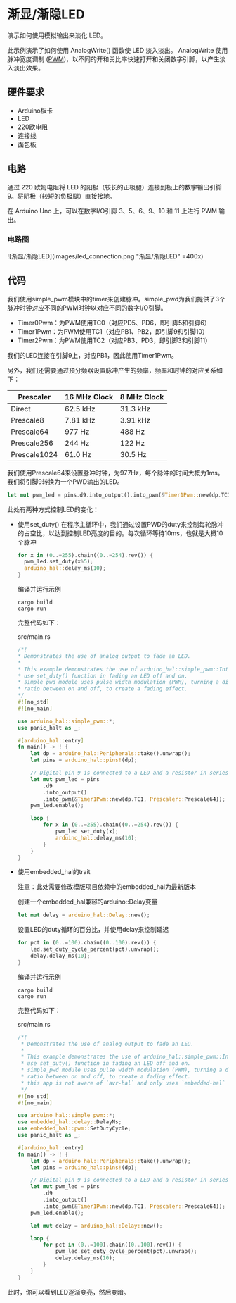 # 渐显/渐隐LED
演示如何使用模拟输出来淡化 LED。

此示例演示了如何使用 AnalogWrite() 函数使 LED 淡入淡出。 AnalogWrite 使用脉冲宽度调制 ([PWM](https://docs.arduino.cc/learn/microcontrollers/analog-output/))，以不同的开和关比率快速打开和关闭数字引脚，以产生淡入淡出效果。

## 硬件要求
- Arduino板卡
- LED
- 220欧电阻
- 连接线
- 面包板

## 电路
通过 220 欧姆电阻将 LED 的阳极（较长的正极腿）连接到板上的数字输出引脚 9。将阴极（较短的负极腿）直接接地。

在 Arduino Uno 上，可以在数字I/O引脚 3、5、6、9、10 和 11 上进行 PWM 输出。

### 电路图
![渐显/渐隐LED](images/led_connection.png "渐显/渐隐LED" =400x)

## 代码
我们使用simple_pwm模块中的timer来创建脉冲。simple_pwd为我们提供了3个脉冲时钟对应不同的PWM时钟以对应不同的数字I/O引脚。
- Timer0Pwm：为PWM使用TC0（对应PD5、PD6，即引脚5和引脚6）
- Timer1Pwm：为PWM使用TC1（对应PB1、PB2，即引脚9和引脚10）
- Timer2Pwm：为PWM使用TC2（对应PB3、PD3，即引脚3和引脚11）

我们的LED连接在引脚9上，对应PB1，因此使用Timer1Pwm。

另外，我们还需要通过预分频器设置脉冲产生的频率，频率和时钟的对应关系如下：

|Prescaler       |16 MHz Clock    |8 MHz Clock     |
|----------------|----------------|----------------|
|Direct|62.5 kHz|31.3 kHz
|Prescale8|7.81 kHz|3.91 kHz
|Prescale64|977 Hz|488 Hz
|Prescale256|244 Hz|122 Hz
|Prescale1024|61.0 Hz|30.5 Hz

我们使用Prescale64来设置脉冲时钟，为977Hz，每个脉冲的时间大概为1ms。
我们将引脚9转换为一个PWD输出的LED。
```rust
let mut pwm_led = pins.d9.into_output().into_pwm(&Timer1Pwm::new(dp.TC1, Prescaler::Prescale64));
```
此处有两种方式控制LED的变化：
- 使用set_duty()
	在程序主循环中，我们通过设置PWD的duty来控制每轮脉冲的占空比，以达到控制LED亮度的目的。每次循环等待10ms，也就是大概10个脉冲
	```rust
	for x in (0..=255).chain((0..=254).rev()) {
 	  pwm_led.set_duty(x%5);
  	  arduino_hal::delay_ms(10);
	}
	```
	编译并运行示例
	```shell
	cargo build
	cargo run
	```
	完整代码如下：

	src/main.rs
	```rust
	/*!
 	* Demonstrates the use of analog output to fade an LED.
 	*
 	* This example demonstrates the use of arduino_hal::simple_pwm::IntoPwmPin trait to convert pin to a PWM pin and
 	* use set_duty() function in fading an LED off and on.
 	* simple_pwd module uses pulse width modulation (PWM), turning a digital pin on and off very quickly with different 
 	* ratio between on and off, to create a fading effect.
	*/
	#![no_std]
	#![no_main]

	use arduino_hal::simple_pwm::*;
	use panic_halt as _;

	#[arduino_hal::entry]
	fn main() -> ! {
	    let dp = arduino_hal::Peripherals::take().unwrap();
	    let pins = arduino_hal::pins!(dp);

	    // Digital pin 9 is connected to a LED and a resistor in series
	    let mut pwm_led = pins
	        .d9
	        .into_output()
	        .into_pwm(&Timer1Pwm::new(dp.TC1, Prescaler::Prescale64));
	    pwm_led.enable();

	    loop {
	        for x in (0..=255).chain((0..=254).rev()) {
	            pwm_led.set_duty(x);
	            arduino_hal::delay_ms(10);
	        }
	    }
	}
	```
- 使用embedded_hal的trait

    注意：此处需要修改模版项目依赖中的embedded_hal为最新版本

	创建一个embedded_hal兼容的arduino::Delay变量
	```rust
	let mut delay = arduino_hal::Delay::new();
	```
	设置LED的duty循环的百分比，并使用delay来控制延迟
	```rust
	for pct in (0..=100).chain((0..100).rev()) {
		led.set_duty_cycle_percent(pct).unwrap();
    	delay.delay_ms(10);
  	}
  	```
  	编译并运行示例
	```shell
	cargo build
	cargo run
	```
	完整代码如下：
	
	src/main.rs
	```rust
	/*!
	 * Demonstrates the use of analog output to fade an LED.
	 *
	 * This example demonstrates the use of arduino_hal::simple_pwm::IntoPwmPin trait to convert pin to a PWM pin and
	 * use set_duty() function in fading an LED off and on.
	 * simple_pwd module uses pulse width modulation (PWM), turning a digital pin on and off very quickly with different
	 * ratio between on and off, to create a fading effect.
	 * this app is not aware of `avr-hal` and only uses `embedded-hal` traits.
	 */
	#![no_std]
	#![no_main]

	use arduino_hal::simple_pwm::*;
	use embedded_hal::delay::DelayNs;
	use embedded_hal::pwm::SetDutyCycle;
	use panic_halt as _;

	#[arduino_hal::entry]
	fn main() -> ! {
	    let dp = arduino_hal::Peripherals::take().unwrap();
	    let pins = arduino_hal::pins!(dp);

	    // Digital pin 9 is connected to a LED and a resistor in series
	    let mut pwm_led = pins
	        .d9
	        .into_output()
	        .into_pwm(&Timer1Pwm::new(dp.TC1, Prescaler::Prescale64));
	    pwm_led.enable();

	    let mut delay = arduino_hal::Delay::new();

	    loop {
	        for pct in (0..=100).chain((0..100).rev()) {
	            pwm_led.set_duty_cycle_percent(pct).unwrap();
	            delay.delay_ms(10);
	        }
	    }
	}
	```
此时，你可以看到LED逐渐变亮，然后变暗。

